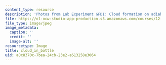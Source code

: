 ```yaml
---
content_type: resource
description: 'Photos from Lab Experiment GFDI: Cloud formation on adiabatic expansion.'
file: https://ol-ocw-studio-app-production.s3.amazonaws.com/courses/12-003-atmosphere-ocean-and-climate-dynamics-fall-2008/a8c8370c7bea24cb23e2a613258e3064_cloud_in_bottle.jpg
file_type: image/jpeg
image_metadata:
  caption: ''
  credit: ''
  image-alt: ''
resourcetype: Image
title: cloud_in_bottle
uid: a8c8370c-7bea-24cb-23e2-a613258e3064
---
```

